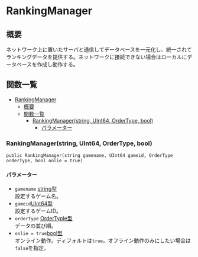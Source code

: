 # RankingManager

## 概要
ネットワーク上に置いたサーバと通信してデータベースを一元化し、統一されてランキングデータを提供する。ネットワークに接続できない場合はローカルにデータベースを作成し動作する。

## 関数一覧
<!-- TOC -->

- [RankingManager](#rankingmanager)
    - [概要](#概要)
    - [関数一覧](#関数一覧)
        - [RankingManager(string, UInt64, OrderType, bool)](#rankingmanagerstring-uint64-ordertype-bool)
            - [パラメーター](#パラメーター)

<!-- /TOC -->


### RankingManager(string, UInt64, OrderType, bool)
  
`public RankingManager(string gamename, UInt64 gameid, OrderType orderType, bool onlie = true)`
#### パラメーター
- `gamename` [string型](https://docs.microsoft.com/ja-jp/dotnet/api/system.string?redirectedfrom=MSDN&view=netframework-4.7.2)  
設定するゲーム名。
- `gameid`[UInt64型](https://docs.microsoft.com/ja-jp/dotnet/api/system.uint64?redirectedfrom=MSDN&view=netframework-4.7.2)  
設定するゲームID。
- `orderType` [OrderTyple型]()  
データの並び順。
- `onlie = true`[bool型](https://docs.microsoft.com/ja-jp/dotnet/csharp/language-reference/keywords/bool)  
オンライン動作。ディフォルトは`true`。オフライン動作のみにしたい場合は`false`を指定。

